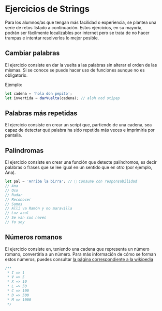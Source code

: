 # Ejercicios de Strings

Para los alumnos/as que tengan más facilidad o experiencia, se plantea una serie de retos listado a continuación. Estos ejercicios, en su mayoría, podrán ser fácilmente localizables por internet pero se trata de no hacer trampas e intentar resolverlos lo mejor posible.

## Cambiar palabras

El ejercicio consiste en dar la vuelta a las palabras sin alterar el orden de las mismas. Si se conoce se puede hacer uso de funciones aunque no es obligatorio.

Ejemplo:

```js
let cadena = 'hola don pepito';
let invertida = darVuelta(cadena); // aloh nod otipep
```

## Palabras más repetidas

El ejercicio consiste en crear un script que, partiendo de una cadena, sea capaz de detectar qué palabra ha sido repetida más veces e imprimirla por pantalla.

## Palíndromas

El ejercicio consiste en crear una función que detecte palíndromos, es decir palabras o frases que se lee igual en un sentido que en otro (por ejemplo, Ana).

```js
let pal = 'Arriba la birra'; // 🍺 Consume con responsabilidad
// Ana
// Oso
// Radar
// Reconocer
// Somos
// Allí va Ramón y no maravilla
// Luz azul
// Se van sus naves
// Yo soy
```

## Números romanos

El ejercicio consiste en, teniendo una cadena que representa un número romano, convertirla a un número. Para más información de cómo se forman estos números, puedes consultar [la página correspondiente a la wikipedia](https://es.wikipedia.org/wiki/Numeraci%C3%B3n_romana)

```js
/**
 * I => 1
 * V => 5
 * X => 10
 * L => 50
 * C => 100
 * D => 500
 * M => 1000
 */
```
